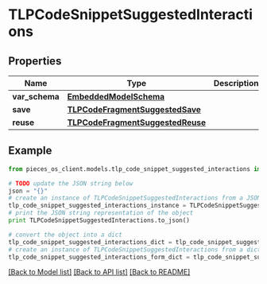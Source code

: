 # TLPCodeSnippetSuggestedInteractions


## Properties

Name | Type | Description | Notes
------------ | ------------- | ------------- | -------------
**var_schema** | [**EmbeddedModelSchema**](EmbeddedModelSchema.md) |  | [optional] 
**save** | [**TLPCodeFragmentSuggestedSave**](TLPCodeFragmentSuggestedSave.md) |  | [optional] 
**reuse** | [**TLPCodeFragmentSuggestedReuse**](TLPCodeFragmentSuggestedReuse.md) |  | [optional] 

## Example

```python
from pieces_os_client.models.tlp_code_snippet_suggested_interactions import TLPCodeSnippetSuggestedInteractions

# TODO update the JSON string below
json = "{}"
# create an instance of TLPCodeSnippetSuggestedInteractions from a JSON string
tlp_code_snippet_suggested_interactions_instance = TLPCodeSnippetSuggestedInteractions.from_json(json)
# print the JSON string representation of the object
print TLPCodeSnippetSuggestedInteractions.to_json()

# convert the object into a dict
tlp_code_snippet_suggested_interactions_dict = tlp_code_snippet_suggested_interactions_instance.to_dict()
# create an instance of TLPCodeSnippetSuggestedInteractions from a dict
tlp_code_snippet_suggested_interactions_form_dict = tlp_code_snippet_suggested_interactions.from_dict(tlp_code_snippet_suggested_interactions_dict)
```
[[Back to Model list]](../README.md#documentation-for-models) [[Back to API list]](../README.md#documentation-for-api-endpoints) [[Back to README]](../README.md)


